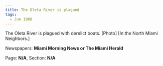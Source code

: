 ```yaml
---  
title: The Oleta River is plagued  
tags:  
  - Jun 1980  
---  
```

  
The Oleta River is plagued with derelict boats. [Photo] [In the North Miami Neighbors.]  
  
Newspapers: **Miami Morning News or The Miami Herald**  
  
Page: **N/A**, Section: **N/A** 
